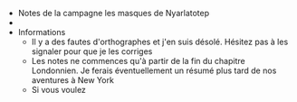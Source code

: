 - Notes de la campagne les masques de Nyarlatotep
-
- Informations
	- Il y a des fautes d'orthographes et j'en suis désolé. Hésitez pas à les signaler pour que je les corriges
	- Les notes ne commences qu'à partir de la fin du chapitre Londonnien. Je ferais éventuellement un résumé plus tard de nos aventures à New York
	- Si vous voulez